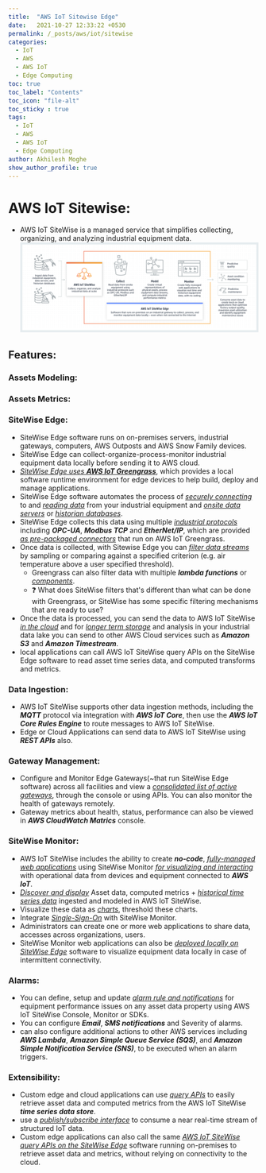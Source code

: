 ```yaml
---
title:  "AWS IoT Sitewise Edge"
date:   2021-10-27 12:33:22 +0530
permalink: /_posts/aws/iot/sitewise
categories:
  - IoT
  - AWS
  - AWS IoT
  - Edge Computing
toc: true
toc_label: "Contents"
toc_icon: "file-alt"
toc_sticky : true
tags:
  - IoT
  - AWS
  - AWS IoT
  - Edge Computing
author: Akhilesh Moghe
show_author_profile: true
---
```



# AWS IoT Sitewise:
- AWS IoT SiteWise is a managed service that simplifies collecting, organizing, and analyzing industrial equipment data.
![AWS IoT Sitewise Overview](/assets/images/aws/aws-iot-sitewise-edge.png)

## Features:
### Assets Modeling:

### Assets Metrics:

### SiteWise Edge:
- SiteWise Edge software runs on on-premises servers, industrial gateways, computers, AWS Outposts and AWS Snow Family devices.
- SiteWise Edge can collect-organize-process-monitor industrial equipment data locally before sending it to AWS cloud.
- *<u>SiteWise Edge uses </u>*__*<u>AWS IoT Greengrass</u>*__, which provides a local software runtime environment for edge devices to help build, deploy and manage applications.
- SiteWise Edge software automates the process of *<u>securely connecting</u>* to and *<u>reading data</u>* from your industrial equipment and *<u>onsite data servers</u>* or *<u>historian databases</u>*.
- SiteWise Edge collects this data using multiple *<u>industrial protocols</u>* including __*OPC-UA*__, __*Modbus TCP*__ and __*EtherNet/IP*__, which are provided *<u>as pre-packaged connectors</u>* that run on AWS IoT Greengrass.
- Once data is collected, with Sitewise Edge you can *<u>filter data streams</u>* by sampling or comparing against a specified criterion (e.g. air temperature above a user specified threshold).
  - Greengrass can also filter data with multiple __*lambda functions*__ or *<u>components</u>*.
  - :question: What does SiteWise filters that's different than what can be done with Greengrass, or SiteWise has some specific filtering mechanisms that are ready to use?
- Once the data is processed, you can send the data to AWS IoT SiteWise *<u>in the cloud</u>* and for *<u>longer term storage</u>* and analysis in your industrial data lake you can send to other AWS Cloud services such as __*Amazon S3*__ and __*Amazon Timestream*__.
- local applications can call AWS IoT SiteWise query APIs on the SiteWise Edge software to read asset time series data, and computed transforms and metrics.

### Data Ingestion:
- AWS IoT SiteWise supports other data ingestion methods, including the __*MQTT*__ protocol via integration with __*AWS IoT Core*__, then use the __*AWS IoT Core Rules Engine*__ to route messages to AWS IoT SiteWise.
- Edge or Cloud Applications can send data to AWS IoT SiteWise using __*REST APIs*__ also.

### Gateway Management:
- Configure and Monitor Edge Gateways(~that run SiteWise Edge software) across all facilities and view a *<u>consolidated list of active gateways</u>*, through the console or using APIs. You can also monitor the health of gateways remotely.
- Gateway metrics about health, status, performance can also be viewed in __*AWS CloudWatch Matrics*__ console.

### SiteWise Monitor:
- AWS IoT SiteWise includes the ability to create __*no-code*__, *<u>fully-managed web applications</u>* using SiteWise Monitor *<u>for visualizing and interacting</u>* with operational data from devices and equipment connected to __*AWS IoT*__.
- *<u>Discover and display</u>* Asset data, computed metrics + *<u>historical time series data</u>* ingested and modeled in AWS IoT SiteWise.
- Visualize these data as *<u>charts</u>*, threshold these charts.
- Integrate *<u>Single-Sign-On</u>* with SiteWise Monitor.
- Administrators can create one or more web applications to share data, accesses across organizations, users.
- SiteWise Monitor web applications can also be *<u>deployed locally on SiteWise Edge</u>* software to visualize equipment data locally in case of intermittent connectivity.

### Alarms:
- You can define, setup and update *<u>alarm rule and notifications</u>* for equipment performance issues on any asset data property using AWS IoT SiteWise Console, Monitor or SDKs.
- You can configure __*Email*__, __*SMS notifications*__ and Severity of alarms.
- can also configure additional actions to other AWS services including __*AWS Lambda*__, __*Amazon Simple Queue Service (SQS)*__, and __*Amazon Simple Notification Service (SNS)*__, to be executed when an alarm triggers.

### Extensibility:
- Custom edge and cloud applications can use *<u>query APIs</u>* to easily retrieve asset data and computed metrics from the AWS IoT SiteWise __*time series data store*__.
- use a *<u>publish/subscribe interface</u>* to consume a near real-time stream of structured IoT data.
- Custom edge applications can also call the same *<u>AWS IoT SiteWise query APIs on the SiteWise Edge</u>* software running on-premises to retrieve asset data and metrics, without relying on connectivity to the cloud.


